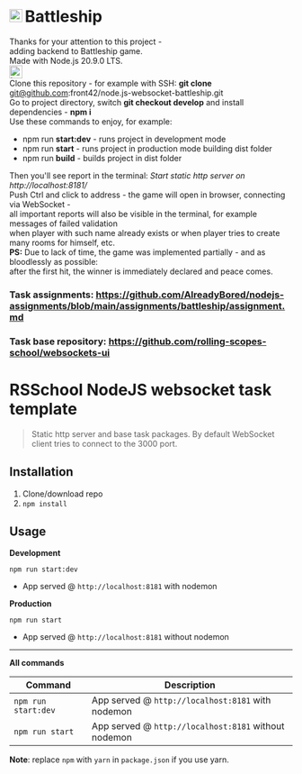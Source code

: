 # <img src="https://upload.wikimedia.org/wikipedia/commons/thumb/d/d9/Node.js_logo.svg/1920px-Node.js_logo.svg.png" alt="Node.js" height="23"/>&#8239;Battleship
Thanks for your attention to this project -  
adding backend to Battleship game.  
Made with Node.js 20.9.0 LTS.  
<img src="https://rolling-scopes-school.github.io/front42-JSFE2021Q1/presentation/z/front42.jpg" alt="logo" height="23"/>  
Clone this repository - for example with SSH: **git clone** git@github.com:front42/node.js-websocket-battleship.git  
Go to project directory, switch **git checkout develop** and install dependencies - **npm i**  
Use these commands to enjoy, for example:
- npm run **start:dev** - runs project in development mode
- npm run **start** - runs project in production mode building dist folder
- npm run **build** - builds project in dist folder

Then you'll see report in the terminal: *Start static http server on http://localhost:8181/*  
Push Ctrl and click to address - the game will open in browser, connecting via WebSocket -  
all important reports will also be visible in the terminal, for example messages of failed validation  
when player with such name already exists or when player tries to create many rooms for himself, etc.  
**PS:** Due to lack of time, the game was implemented partially - and as bloodlessly as possible:  
after the first hit, the winner is immediately declared and peace comes.  

### Task assignments: https://github.com/AlreadyBored/nodejs-assignments/blob/main/assignments/battleship/assignment.md
### Task base repository: https://github.com/rolling-scopes-school/websockets-ui
# RSSchool NodeJS websocket task template
> Static http server and base task packages. 
> By default WebSocket client tries to connect to the 3000 port.

## Installation
1. Clone/download repo
2. `npm install`

## Usage
**Development**

`npm run start:dev`

* App served @ `http://localhost:8181` with nodemon

**Production**

`npm run start`

* App served @ `http://localhost:8181` without nodemon

---

**All commands**

Command | Description
--- | ---
`npm run start:dev` | App served @ `http://localhost:8181` with nodemon
`npm run start` | App served @ `http://localhost:8181` without nodemon

**Note**: replace `npm` with `yarn` in `package.json` if you use yarn.
